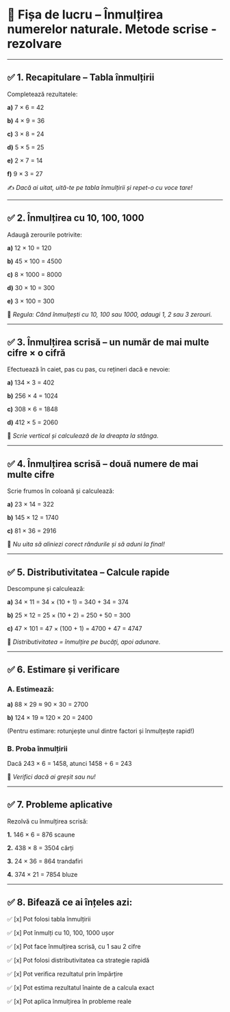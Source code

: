 # 📄 **Fișa de lucru – Înmulțirea numerelor naturale. Metode scrise - rezolvare**

---

## ✅ 1. Recapitulare – Tabla înmulțirii

Completează rezultatele:

**a)** 7 × 6 = 42

**b)** 4 × 9 = 36

**c)** 3 × 8 = 24

**d)** 5 × 5 = 25

**e)** 2 × 7 = 14

**f)** 9 × 3 = 27

✍️ *Dacă ai uitat, uită-te pe tabla înmulțirii și repet-o cu voce tare!*

---

## ✅ 2. Înmulțirea cu 10, 100, 1000

Adaugă zerourile potrivite:

**a)** 12 × 10 = 120

**b)** 45 × 100 = 4500

**c)** 8 × 1000 = 8000

**d)** 30 × 10 = 300

**e)** 3 × 100 = 300

📘 *Regula: Când înmulțești cu 10, 100 sau 1000, adaugi 1, 2 sau 3 zerouri.*

---

## ✅ 3. Înmulțirea scrisă – un număr de mai multe cifre × o cifră

Efectuează în caiet, pas cu pas, cu rețineri dacă e nevoie:

**a)** 134 × 3 = 402

**b)** 256 × 4 = 1024

**c)** 308 × 6 = 1848

**d)** 412 × 5 = 2060

🎯 *Scrie vertical și calculează de la dreapta la stânga.*

---

## ✅ 4. Înmulțirea scrisă – două numere de mai multe cifre

Scrie frumos în coloană și calculează:

**a)** 23 × 14 = 322

**b)** 145 × 12 = 1740

**c)** 81 × 36 = 2916

📘 *Nu uita să aliniezi corect rândurile și să aduni la final!*

---

## ✅ 5. Distributivitatea – Calcule rapide

Descompune și calculează:

**a)** 34 × 11 = 34 × (10 + 1) = 340 + 34 = 374

**b)** 25 × 12 = 25 × (10 + 2) = 250 + 50 = 300

**c)** 47 × 101 = 47 × (100 + 1) = 4700 + 47 = 4747

🎯 *Distributivitatea = înmulțire pe bucăți, apoi adunare.*

---

## ✅ 6. Estimare și verificare

### A. Estimează:

**a)** 88 × 29 ≈ 90 × 30 = 2700

**b)** 124 × 19 ≈ 120 × 20 = 2400

(Pentru estimare: rotunjește unul dintre factori și înmulțește rapid!)

### B. Proba înmulțirii

Dacă 243 × 6 = 1458, atunci 1458 ÷ 6 = 243

🎯 *Verifici dacă ai greșit sau nu!*

---

## ✅ 7. Probleme aplicative

Rezolvă cu înmulțirea scrisă:

**1.** 146 × 6 = 876 scaune

**2.** 438 × 8 = 3504 cărți

**3.** 24 × 36 = 864 trandafiri

**4.** 374 × 21 = 7854 bluze

---

## ✅ 8. Bifează ce ai înțeles azi:

✅ \[x] Pot folosi tabla înmulțirii

✅ \[x] Pot înmulți cu 10, 100, 1000 ușor

✅ \[x] Pot face înmulțirea scrisă, cu 1 sau 2 cifre

✅ \[x] Pot folosi distributivitatea ca strategie rapidă

✅ \[x] Pot verifica rezultatul prin împărțire

✅ \[x] Pot estima rezultatul înainte de a calcula exact

✅ \[x] Pot aplica înmulțirea în probleme reale